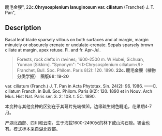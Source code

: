 睫毛金腰",
22c.**Chrysosplenium lanuginosum var. ciliatum** (Franchet) J. T. Pan",

## Description
Basal leaf blade sparsely villous on both surfaces and at margin, margin minutely or obscurely crenate or undulate-crenate. Sepals sparsely brown ciliate at margin, apex retuse. Fl. and fr. Apr-Jul.

> Forests, rock clefts in ravines; 1600-2500 m. W Hubei, Sichuan, Yunnan [Sikkim].
  "Synonym": "&lt;I&gt;Chrysosplenium ciliatum&lt;/I&gt; Franchet, Bull. Soc. Philom. Paris 8(2): 120. 1890.
**22c. 睫毛金腰（植物分类学报）　图版68: 19-20**

var. ciliatum (Franch.) J. T. Pan in Acta Phytotax. Sin. 24(2): 96. 1986. ——C. ciliatum Franch. in Bull. Soc. Philom. Paris 8(2): 120. 1890 et in Nouv. Arch Mus. Hist Nat. Paris ser. 3. 2: 108. t. 5C. 1890.

本变种与其他变种的区别在于其萼片先端微凹，边缘疏生褐色睫毛。花果期4-7月。

产湖北西部、四川和云南。生于海拔1600-2490米的林下或山沟石隙。锡金也有。模式标本采自湖北西部。
